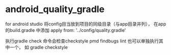 # android_quality_gradle

for android studio
将config目当放到项目的同级目录（与app目录并列）， 
在app的build.gradle 中添加 apply from: '../config/quality.gradle'

执行gradle check 命令会检查checkstyle pmd findbugs lint
也可以单独执行其中一个， 如 gradle checkstyle
